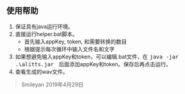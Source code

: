 ## 使用帮助

1. 保证具有java运行环境。
2. 直接运行helper.bat脚本。
   * 首先输入appKey, token, 和需要转换的数目
   * 根据提示每次循环中输入文件名和文字
3. 如果想避免输入appKey和token，可以编辑.bat文件，在<kbd style="padding: 5px">java -jar .\alitts.jar </kbd> 后面添加appKey和token。保存后再点击运行。
4. 查看生成的wav文件。

> Smileyan 2019年4月29日